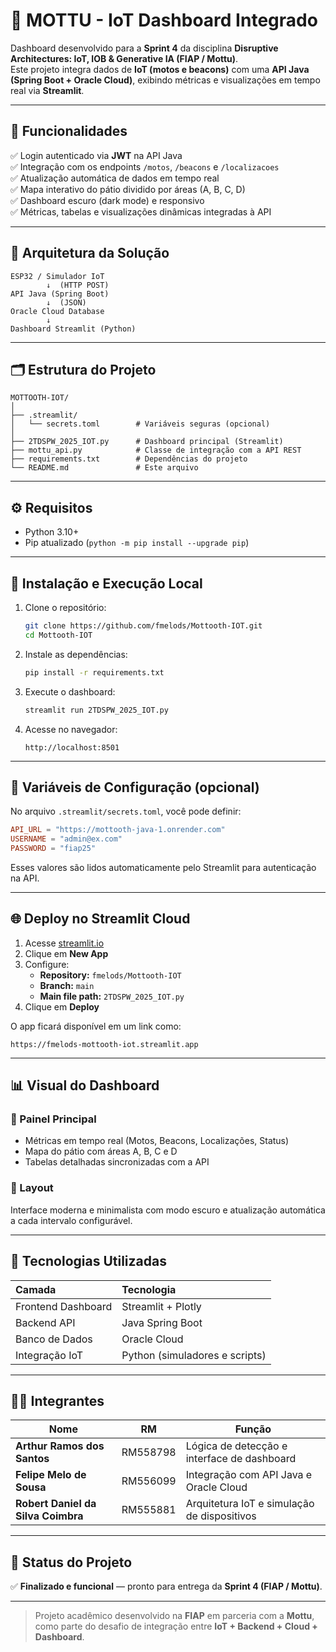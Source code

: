 # 🛵 MOTTU - IoT Dashboard Integrado

Dashboard desenvolvido para a **Sprint 4** da disciplina **Disruptive Architectures: IoT, IOB & Generative IA (FIAP / Mottu)**.  
Este projeto integra dados de **IoT (motos e beacons)** com uma **API Java (Spring Boot + Oracle Cloud)**, exibindo métricas e visualizações em tempo real via **Streamlit**.

---

## 🚀 Funcionalidades

✅ Login autenticado via **JWT** na API Java  
✅ Integração com os endpoints `/motos`, `/beacons` e `/localizacoes`  
✅ Atualização automática de dados em tempo real  
✅ Mapa interativo do pátio dividido por áreas (A, B, C, D)  
✅ Dashboard escuro (dark mode) e responsivo  
✅ Métricas, tabelas e visualizações dinâmicas integradas à API

---

## 🧠 Arquitetura da Solução

```
ESP32 / Simulador IoT
        ↓  (HTTP POST)
API Java (Spring Boot)
        ↓  (JSON)
Oracle Cloud Database
        ↓
Dashboard Streamlit (Python)
```

---

## 🗂️ Estrutura do Projeto

```
MOTTOOTH-IOT/
│
├── .streamlit/
│   └── secrets.toml        # Variáveis seguras (opcional)
│
├── 2TDSPW_2025_IOT.py      # Dashboard principal (Streamlit)
├── mottu_api.py            # Classe de integração com a API REST
├── requirements.txt        # Dependências do projeto
└── README.md               # Este arquivo
```

---

## ⚙️ Requisitos

- Python 3.10+  
- Pip atualizado (`python -m pip install --upgrade pip`)

---

## 🧩 Instalação e Execução Local

1. Clone o repositório:
   ```bash
   git clone https://github.com/fmelods/Mottooth-IOT.git
   cd Mottooth-IOT
   ```

2. Instale as dependências:
   ```bash
   pip install -r requirements.txt
   ```

3. Execute o dashboard:
   ```bash
   streamlit run 2TDSPW_2025_IOT.py
   ```

4. Acesse no navegador:
   ```
   http://localhost:8501
   ```

---

## 🔐 Variáveis de Configuração (opcional)

No arquivo `.streamlit/secrets.toml`, você pode definir:

```toml
API_URL = "https://mottooth-java-1.onrender.com"
USERNAME = "admin@ex.com"
PASSWORD = "fiap25"
```

Esses valores são lidos automaticamente pelo Streamlit para autenticação na API.

---

## 🌐 Deploy no Streamlit Cloud

1. Acesse [streamlit.io](https://share.streamlit.io)  
2. Clique em **New App**
3. Configure:
   - **Repository:** `fmelods/Mottooth-IOT`
   - **Branch:** `main`
   - **Main file path:** `2TDSPW_2025_IOT.py`
4. Clique em **Deploy**

O app ficará disponível em um link como:

```
https://fmelods-mottooth-iot.streamlit.app
```

---

## 📊 Visual do Dashboard

### 🔹 Painel Principal
- Métricas em tempo real (Motos, Beacons, Localizações, Status)
- Mapa do pátio com áreas A, B, C e D
- Tabelas detalhadas sincronizadas com a API

### 🔹 Layout
Interface moderna e minimalista com modo escuro e atualização automática a cada intervalo configurável.

---

## 🧱 Tecnologias Utilizadas

| Camada | Tecnologia |
|:--|:--|
| Frontend Dashboard | Streamlit + Plotly |
| Backend API | Java Spring Boot |
| Banco de Dados | Oracle Cloud |
| Integração IoT | Python (simuladores e scripts) |

---

## 👨‍💻 Integrantes

| Nome | RM | Função |
|------|----|--------|
| **Arthur Ramos dos Santos** | RM558798 | Lógica de detecção e interface de dashboard |
| **Felipe Melo de Sousa** | RM556099 | Integração com API Java e Oracle Cloud |
| **Robert Daniel da Silva Coimbra** | RM555881 | Arquitetura IoT e simulação de dispositivos |

---

## 🏁 Status do Projeto
✅ **Finalizado e funcional** — pronto para entrega da **Sprint 4 (FIAP / Mottu)**.

---

> Projeto acadêmico desenvolvido na **FIAP** em parceria com a **Mottu**, como parte do desafio de integração entre **IoT + Backend + Cloud + Dashboard**.
